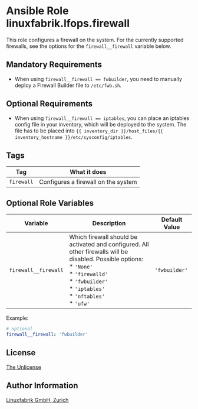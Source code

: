 # Ansible Role linuxfabrik.lfops.firewall

This role configures a firewall on the system. For the currently supported firewalls, see the options for the `firewall__firewall` variable below.


## Mandatory Requirements

* When using `firewall__firewall == fwbuilder`, you need to manually deploy a Firewall Builder file to `/etc/fwb.sh`.


## Optional Requirements

* When using `firewall__firewall == iptables`, you can place an iptables config file in your inventory, which will be deployed to the system. The file has to be placed into `{{ inventory_dir }}/host_files/{{ inventory_hostname }}/etc/sysconfig/iptables`.


## Tags

| Tag        | What it does                        |
| ---        | ------------                        |
| `firewall` | Configures a firewall on the system |


## Optional Role Variables

| Variable | Description | Default Value |
| -------- | ----------- | ------------- |
| `firewall__firewall` | Which firewall should be activated and configured. All other firewalls will be disabled. Possible options:<br> * `'None'`<br> * `'firewalld'`<br> * `'fwbuilder'`<br> * `'iptables'`<br> * `'nftables'`<br> * `'ufw'` | `'fwbuilder'` |

Example:
```yaml
# optional
firewall__firewall: 'fwbuilder'
```


## License

[The Unlicense](https://unlicense.org/)


## Author Information

[Linuxfabrik GmbH, Zurich](https://www.linuxfabrik.ch)
